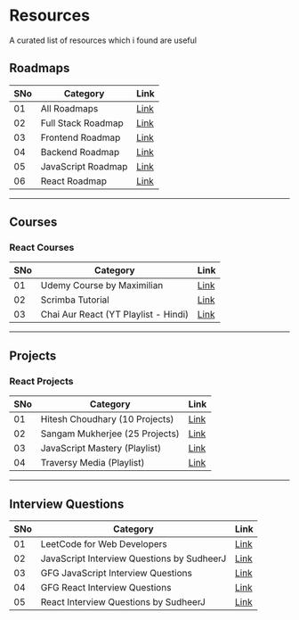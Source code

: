 # Resources
A curated list of resources which i found are useful

## Roadmaps
| SNo | Category | Link |
| ------------- | ------------- | ------------- |
| 01 | All Roadmaps | [Link](https://roadmap.sh) |
| 02 | Full Stack Roadmap | [Link](https://roadmap.sh/full-stack) |
| 03 | Frontend Roadmap | [Link](https://roadmap.sh/frontend) |
| 04 | Backend Roadmap | [Link](https://roadmap.sh/backend) |
| 05 | JavaScript Roadmap | [Link](https://roadmap.sh/javascript) |
| 06 | React Roadmap | [Link](https://roadmap.sh/react) |

---

## Courses

### React Courses
| SNo | Category | Link |
| ------------- | ------------- | ------------- |
| 01 | Udemy Course by Maximilian | [Link](https://www.udemy.com/course/react-the-complete-guide-incl-redux/) |
| 02 | Scrimba Tutorial | [Link](https://scrimba.com/learn/learnreact) |
| 03 | Chai Aur React (YT Playlist - Hindi) | [Link](https://www.youtube.com/playlist?list=PLu71SKxNbfoDqgPchmvIsL4hTnJIrtige) |

---

## Projects

### React Projects
| SNo | Category | Link |
| ------------- | ------------- | ------------- |
| 01 | Hitesh Choudhary (10 Projects) | [Link](https://www.youtube.com/watch?v=4DqAvWonPAg) |
| 02 | Sangam Mukherjee (25 Projects) | [Link](https://www.youtube.com/watch?v=5ZdHfJVAY-s) |
| 03 | JavaScript Mastery (Playlist) | [Link](https://youtube.com/playlist?list=PL6QREj8te1P6wX9m5KnicnDVEucbOPsqR) |
| 04 | Traversy Media (Playlist) | [Link](https://youtube.com/playlist?list=PLillGF-RfqbY3c2r0htQyVbDJJoBFE6Rb) |

---

## Interview Questions

| SNo  | Category | Link | 
| ------------- | ------------- | ------------- |
| 01 | LeetCode for Web Developers | [Link](https://bigfrontend.dev) |
| 02  | JavaScript Interview Questions by SudheerJ | [Link](https://github.com/sudheerj/javascript-interview-questions) |
| 03 | GFG JavaScript Interview Questions | [Link](https://www.geeksforgeeks.org/javascript-interview-questions-and-answers) |
| 04  | GFG React Interview Questions | [Link](https://www.geeksforgeeks.org/javascript-interview-questions-and-answers) |
| 05 | React Interview Questions by SudheerJ | [Link](https://github.com/sudheerj/reactjs-interview-questions) |
